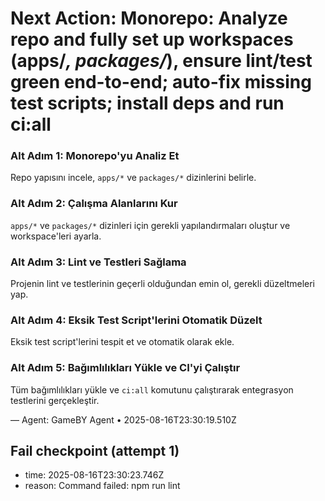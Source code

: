 # Next Action: Monorepo: Analyze repo and fully set up workspaces (apps/*, packages/*), ensure lint/test green end-to-end; auto-fix missing test scripts; install deps and run ci:all

### Alt Adım 1: Monorepo'yu Analiz Et
Repo yapısını incele, `apps/*` ve `packages/*` dizinlerini belirle.

### Alt Adım 2: Çalışma Alanlarını Kur
`apps/*` ve `packages/*` dizinleri için gerekli yapılandırmaları oluştur ve workspace'leri ayarla.

### Alt Adım 3: Lint ve Testleri Sağlama
Projenin lint ve testlerinin geçerli olduğundan emin ol, gerekli düzeltmeleri yap.

### Alt Adım 4: Eksik Test Script'lerini Otomatik Düzelt
Eksik test script'lerini tespit et ve otomatik olarak ekle.

### Alt Adım 5: Bağımlılıkları Yükle ve CI'yi Çalıştır
Tüm bağımlılıkları yükle ve `ci:all` komutunu çalıştırarak entegrasyon testlerini gerçekleştir.

— Agent: GameBY Agent • 2025-08-16T23:30:19.510Z


## Fail checkpoint (attempt 1)
- time: 2025-08-16T23:30:23.746Z
- reason: Command failed: npm run lint
